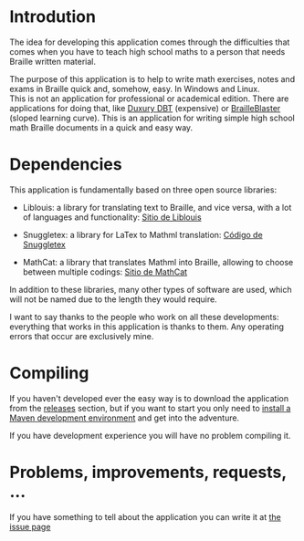 # Introdution
The idea for developing this application comes through the difficulties that comes when 
you have to teach high school maths to a person that needs Braille written material. 

The purpose of this application is to help to write math exercises, notes and exams in Braille
quick and, somehow, easy. In Windows and Linux.  
This is not an application for professional or academical edition. There are applications for
doing that, like [Duxury DBT](https://www.duxburysystems.com/) (expensive) or 
[BrailleBlaster](https://brailleblaster.org/) (sloped learning curve). This is an application
for writing simple high school math Braille documents in a quick and easy way.


# Dependencies
  This application is fundamentally based on three open source libraries:

  - Liblouis: a library for translating text to Braille, and vice versa, with
      a lot of languages and functionality: [Sitio de Liblouis](https://liblouis.io/)

  - Snuggletex: a library for LaTex to Mathml translation:
      [Código de Snuggletex](https://github.com/davemckain/snuggletex)

  - MathCat: a library that translates Mathml into Braille, allowing to choose
between multiple codings: [Sitio de MathCat](https://nsoiffer.github.io/MathCAT/)

In addition to these libraries, many other types of software are used,
which will not be named due to the length they would require.

I want to say thanks to the people who work on all these developments: everything that
works in this application is thanks to them. Any operating errors that occur
are exclusively mine.

# Compiling
If you haven't developed ever the easy way is to download the application from the [releases](https://github.com/pacoandres/m2bedit/releases)
section, but if you want to start you only need to 
[install a Maven development environment](https://maven.apache.org/install.html) and get
into the adventure.

If you have development experience you will have no problem compiling it.

# Problems, improvements, requests, ...
If you have something to tell about the application you can write it at
[the issue page](https://github.com/pacoandres/m2bedit/issues)
